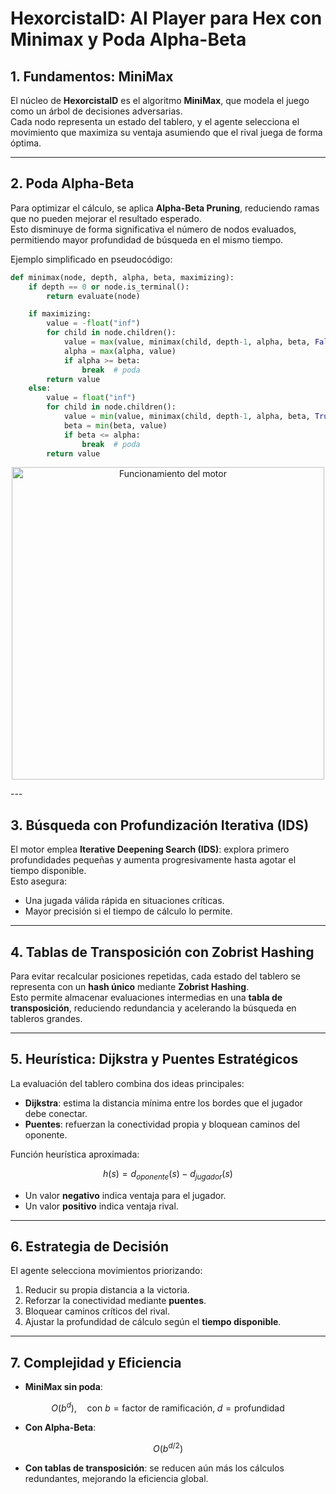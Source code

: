 # HexorcistaID: AI Player para Hex con Minimax y Poda Alpha-Beta  

## 1. Fundamentos: MiniMax  
El núcleo de **HexorcistaID** es el algoritmo **MiniMax**, que modela el juego como un árbol de decisiones adversarias.  
Cada nodo representa un estado del tablero, y el agente selecciona el movimiento que maximiza su ventaja asumiendo que el rival juega de forma óptima.  

---

## 2. Poda Alpha-Beta  
Para optimizar el cálculo, se aplica **Alpha-Beta Pruning**, reduciendo ramas que no pueden mejorar el resultado esperado.  
Esto disminuye de forma significativa el número de nodos evaluados, permitiendo mayor profundidad de búsqueda en el mismo tiempo.  

Ejemplo simplificado en pseudocódigo:  

```python
def minimax(node, depth, alpha, beta, maximizing):
    if depth == 0 or node.is_terminal():
        return evaluate(node)

    if maximizing:
        value = -float("inf")
        for child in node.children():
            value = max(value, minimax(child, depth-1, alpha, beta, False))
            alpha = max(alpha, value)
            if alpha >= beta:
                break  # poda
        return value
    else:
        value = float("inf")
        for child in node.children():
            value = min(value, minimax(child, depth-1, alpha, beta, True))
            beta = min(beta, value)
            if beta <= alpha:
                break  # poda
        return value
```

<p align="center"> <img src="funcionamiento.png" alt="Funcionamiento del motor" width="500"/> </p>
---

## 3. Búsqueda con Profundización Iterativa (IDS)  
El motor emplea **Iterative Deepening Search (IDS)**: explora primero profundidades pequeñas y aumenta progresivamente hasta agotar el tiempo disponible.  
Esto asegura:  

- Una jugada válida rápida en situaciones críticas.  
- Mayor precisión si el tiempo de cálculo lo permite.  

---

## 4. Tablas de Transposición con Zobrist Hashing  
Para evitar recalcular posiciones repetidas, cada estado del tablero se representa con un **hash único** mediante **Zobrist Hashing**.  
Esto permite almacenar evaluaciones intermedias en una **tabla de transposición**, reduciendo redundancia y acelerando la búsqueda en tableros grandes.  

---

## 5. Heurística: Dijkstra y Puentes Estratégicos  
La evaluación del tablero combina dos ideas principales:  

- **Dijkstra**: estima la distancia mínima entre los bordes que el jugador debe conectar.  
- **Puentes**: refuerzan la conectividad propia y bloquean caminos del oponente.  

Función heurística aproximada:  

$$
h(s) = d_{oponente}(s) - d_{jugador}(s)
$$


- Un valor **negativo** indica ventaja para el jugador.  
- Un valor **positivo** indica ventaja rival.  

---

## 6. Estrategia de Decisión  
El agente selecciona movimientos priorizando:  

1. Reducir su propia distancia a la victoria.  
2. Reforzar la conectividad mediante **puentes**.  
3. Bloquear caminos críticos del rival.  
4. Ajustar la profundidad de cálculo según el **tiempo disponible**.  

---

## 7. Complejidad y Eficiencia  
- **MiniMax sin poda**:  

$$
O(b^d), \quad \text{con } b = \text{factor de ramificación}, \; d = \text{profundidad}
$$

- **Con Alpha-Beta**:  

$$
O(b^{d/2})
$$

- **Con tablas de transposición**: se reducen aún más los cálculos redundantes, mejorando la eficiencia global.  

